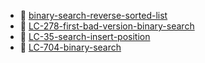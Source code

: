 * 📄 [binary-search-reverse-sorted-list](binary-search-reverse-sorted-list.md)
* 📄 [LC-278-first-bad-version-binary-search](LC-278-first-bad-version-binary-search.md)
* 📄 [LC-35-search-insert-position](LC-35-search-insert-position.md)
* 📄 [LC-704-binary-search](LC-704-binary-search.md)
